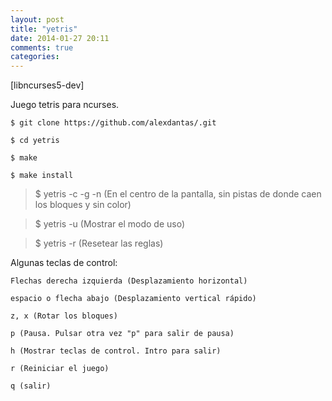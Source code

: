 ```yaml
---
layout: post
title: "yetris"
date: 2014-01-27 20:11
comments: true
categories: 
---
```

[libncurses5-dev]

Juego tetris para ncurses.

	$ git clone https://github.com/alexdantas/.git

	$ cd yetris

	$ make

	$ make install

>$ yetris -c -g -n (En el centro de la pantalla, sin pistas de donde caen los bloques y sin color)

>$ yetris -u (Mostrar el modo de uso)

>$ yetris -r (Resetear las reglas)

Algunas teclas de control:

	Flechas derecha izquierda (Desplazamiento horizontal)

	espacio o flecha abajo (Desplazamiento vertical rápido)

	z, x (Rotar los bloques)

	p (Pausa. Pulsar otra vez "p" para salir de pausa)

	h (Mostrar teclas de control. Intro para salir)

	r (Reiniciar el juego)

	q (salir)

